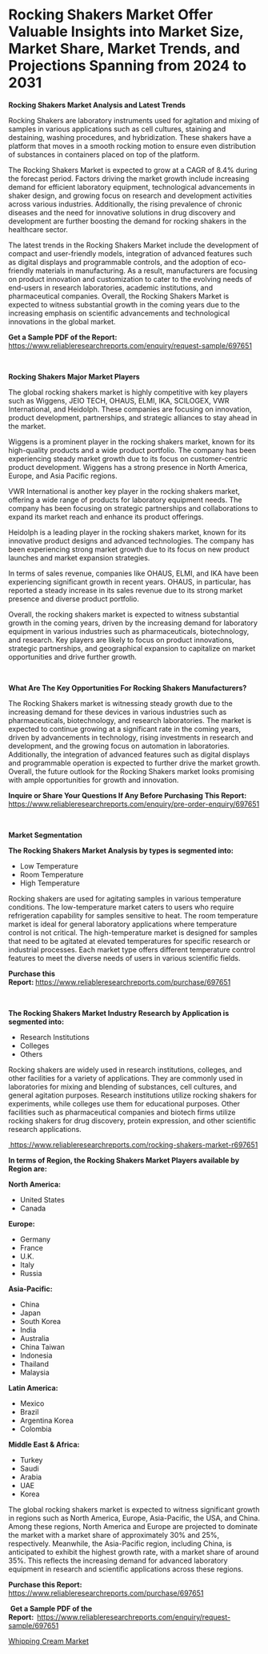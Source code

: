 <p><h1>Rocking Shakers Market Offer Valuable Insights into Market Size, Market Share, Market Trends, and Projections Spanning from 2024 to 2031</h1></p><p><strong>Rocking Shakers Market Analysis and Latest Trends</strong></p>
<p><p>Rocking Shakers are laboratory instruments used for agitation and mixing of samples in various applications such as cell cultures, staining and destaining, washing procedures, and hybridization. These shakers have a platform that moves in a smooth rocking motion to ensure even distribution of substances in containers placed on top of the platform.</p><p>The Rocking Shakers Market is expected to grow at a CAGR of 8.4% during the forecast period. Factors driving the market growth include increasing demand for efficient laboratory equipment, technological advancements in shaker design, and growing focus on research and development activities across various industries. Additionally, the rising prevalence of chronic diseases and the need for innovative solutions in drug discovery and development are further boosting the demand for rocking shakers in the healthcare sector.</p><p>The latest trends in the Rocking Shakers Market include the development of compact and user-friendly models, integration of advanced features such as digital displays and programmable controls, and the adoption of eco-friendly materials in manufacturing. As a result, manufacturers are focusing on product innovation and customization to cater to the evolving needs of end-users in research laboratories, academic institutions, and pharmaceutical companies. Overall, the Rocking Shakers Market is expected to witness substantial growth in the coming years due to the increasing emphasis on scientific advancements and technological innovations in the global market.</p></p>
<p><strong>Get a Sample PDF of the Report:&nbsp;</strong> <a href="https://www.reliableresearchreports.com/enquiry/request-sample/697651">https://www.reliableresearchreports.com/enquiry/request-sample/697651</a></p>
<p>&nbsp;</p>
<p><strong>Rocking Shakers Major Market Players</strong></p>
<p><p>The global rocking shakers market is highly competitive with key players such as Wiggens, JEIO TECH, OHAUS, ELMI, IKA, SCILOGEX, VWR International, and Heidolph. These companies are focusing on innovation, product development, partnerships, and strategic alliances to stay ahead in the market.</p><p>Wiggens is a prominent player in the rocking shakers market, known for its high-quality products and a wide product portfolio. The company has been experiencing steady market growth due to its focus on customer-centric product development. Wiggens has a strong presence in North America, Europe, and Asia Pacific regions.</p><p>VWR International is another key player in the rocking shakers market, offering a wide range of products for laboratory equipment needs. The company has been focusing on strategic partnerships and collaborations to expand its market reach and enhance its product offerings.</p><p>Heidolph is a leading player in the rocking shakers market, known for its innovative product designs and advanced technologies. The company has been experiencing strong market growth due to its focus on new product launches and market expansion strategies.</p><p>In terms of sales revenue, companies like OHAUS, ELMI, and IKA have been experiencing significant growth in recent years. OHAUS, in particular, has reported a steady increase in its sales revenue due to its strong market presence and diverse product portfolio.</p><p>Overall, the rocking shakers market is expected to witness substantial growth in the coming years, driven by the increasing demand for laboratory equipment in various industries such as pharmaceuticals, biotechnology, and research. Key players are likely to focus on product innovations, strategic partnerships, and geographical expansion to capitalize on market opportunities and drive further growth.</p></p>
<p>&nbsp;</p>
<p><strong>What Are The Key Opportunities For Rocking Shakers Manufacturers?</strong></p>
<p><p>The Rocking Shakers market is witnessing steady growth due to the increasing demand for these devices in various industries such as pharmaceuticals, biotechnology, and research laboratories. The market is expected to continue growing at a significant rate in the coming years, driven by advancements in technology, rising investments in research and development, and the growing focus on automation in laboratories. Additionally, the integration of advanced features such as digital displays and programmable operation is expected to further drive the market growth. Overall, the future outlook for the Rocking Shakers market looks promising with ample opportunities for growth and innovation.</p></p>
<p><strong>Inquire or Share Your Questions If Any Before Purchasing This Report:</strong> <a href="https://www.reliableresearchreports.com/enquiry/pre-order-enquiry/697651">https://www.reliableresearchreports.com/enquiry/pre-order-enquiry/697651</a></p>
<p>&nbsp;</p>
<p><strong>Market Segmentation</strong></p>
<p><strong>The Rocking Shakers Market Analysis by types is segmented into:</strong></p>
<p><ul><li>Low Temperature</li><li>Room Temperature</li><li>High Temperature</li></ul></p>
<p><p>Rocking shakers are used for agitating samples in various temperature conditions. The low-temperature market caters to users who require refrigeration capability for samples sensitive to heat. The room temperature market is ideal for general laboratory applications where temperature control is not critical. The high-temperature market is designed for samples that need to be agitated at elevated temperatures for specific research or industrial processes. Each market type offers different temperature control features to meet the diverse needs of users in various scientific fields.</p></p>
<p><strong>Purchase this Report:&nbsp;</strong><a href="https://www.reliableresearchreports.com/purchase/697651">https://www.reliableresearchreports.com/purchase/697651</a></p>
<p>&nbsp;</p>
<p><strong>The Rocking Shakers Market Industry Research by Application is segmented into:</strong></p>
<p><ul><li>Research Institutions</li><li>Colleges</li><li>Others</li></ul></p>
<p><p>Rocking shakers are widely used in research institutions, colleges, and other facilities for a variety of applications. They are commonly used in laboratories for mixing and blending of substances, cell cultures, and general agitation purposes. Research institutions utilize rocking shakers for experiments, while colleges use them for educational purposes. Other facilities such as pharmaceutical companies and biotech firms utilize rocking shakers for drug discovery, protein expression, and other scientific research applications.</p></p>
<p><a href="https://www.reliableresearchreports.com/rocking-shakers-market-r697651">&nbsp;https://www.reliableresearchreports.com/rocking-shakers-market-r697651</a></p>
<p><strong>In terms of Region, the Rocking Shakers Market Players available by Region are:</strong></p>
<p>
    <p> <strong> North America: </strong>
        <ul>
            <li>United States</li>
            <li>Canada</li>
        </ul>
        </p> 
    <p> <strong> Europe: </strong>
        <ul>
            <li>Germany</li>
            <li>France</li>
            <li>U.K.</li>
            <li>Italy</li>
            <li>Russia</li>
        </ul>
        </p> 
    <p> <strong> Asia-Pacific: </strong>
        <ul>
            <li>China</li>
            <li>Japan</li>
            <li>South Korea</li>
            <li>India</li>
            <li>Australia</li>
            <li>China Taiwan</li>
            <li>Indonesia</li>
            <li>Thailand</li>
            <li>Malaysia</li>
        </ul>
        </p> 
    <p> <strong> Latin America: </strong>
        <ul>
            <li>Mexico</li>
            <li>Brazil</li>
            <li>Argentina Korea</li>
            <li>Colombia</li>
        </ul>
        </p> 
    <p> <strong> Middle East & Africa: </strong>
        <ul>
            <li>Turkey</li>
            <li>Saudi</li>
            <li>Arabia</li>
            <li>UAE</li>
            <li>Korea</li>
        </ul>
    </p>
    </p>
<p><p>The global rocking shakers market is expected to witness significant growth in regions such as North America, Europe, Asia-Pacific, the USA, and China. Among these regions, North America and Europe are projected to dominate the market with a market share of approximately 30% and 25%, respectively. Meanwhile, the Asia-Pacific region, including China, is anticipated to exhibit the highest growth rate, with a market share of around 35%. This reflects the increasing demand for advanced laboratory equipment in research and scientific applications across these regions.</p></p>
<p><strong>Purchase this Report: </strong><a href="https://www.reliableresearchreports.com/purchase/697651">https://www.reliableresearchreports.com/purchase/697651</a></p>
<p>&nbsp;<strong>Get a Sample PDF of the Report:&nbsp;&nbsp;</strong><a href="https://www.reliableresearchreports.com/enquiry/request-sample/697651">https://www.reliableresearchreports.com/enquiry/request-sample/697651</a></p>
<p><strong></strong></p>
<p><p><a href="https://three-jumbo-f6d.notion.site/Whipping-Cream-Market-Research-Report-Its-History-and-Forecast-2024-to-2031-db870ea2e6b1454f84c083c338655c30">Whipping Cream Market</a></p></p>